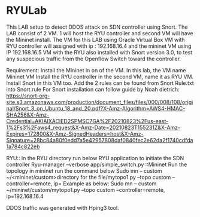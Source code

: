 # RYULab
This LAB setup to detect DDOS attack on SDN controller using Snort.
The LAB consist of  2 VM. 1 will host the RYU controller and second VM will have the Mininet install.
The VM for this LAB using Oracle Virtual Box
VM with RYU controller will assigned with ip : 192.168.16.4 and the mininet VM using IP 192.168.16.5
VM with the RYU also installed with Snort version 3.0, to test any suspecious traffic from the Openflow Switch toward the controller.

Requirement:
Install the Mininet in on of the VM. In this lab, the VM name Mininet VM
Install the RYU controller in the second VM, name it as RYU VM. Install Snort in this VM too.
Add the 2 rules can be found from Snort Rule.txt into Snort.rule
For Snort installation can follow guide by Noah dietrich: https://snort-org-site.s3.amazonaws.com/production/document_files/files/000/008/108/original/Snort_3_on_Ubuntu_18_and_20.pdf?X-Amz-Algorithm=AWS4-HMAC-SHA256&X-Amz-Credential=AKIAIXACIED2SPMSC7GA%2F20210823%2Fus-east-1%2Fs3%2Faws4_request&X-Amz-Date=20210823T155231Z&X-Amz-Expires=172800&X-Amz-SignedHeaders=host&X-Amz-Signature=28bc84a80f0edd7a5e42957808daf0840fec2e62da2f1740cdfda1a784c822eb

RYU::
In the RYU directory run below RYU application to initiate the SDN controller
Ryu-manager –verbose app/simple_switch.py
::Mininet
Run the topology in mininet run the command below
Sudo mn – custom ~/<mininet/custom>directory for the file/mytopo1.py –topo custom –controller=remote, ip=<IP of the remote controller>
Example as below: 
Sudo mn – custom ~/mininet/custom/mytopo1.py –topo custom –controller=remote, ip=192.168.16.4
  
DDOS traffic was generated with Hping3 tool.
  
